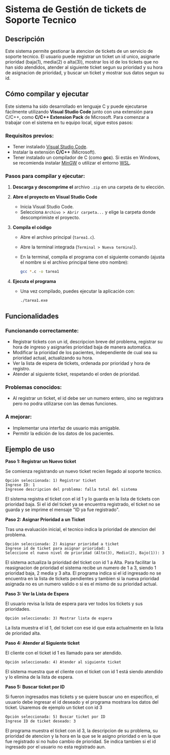 # Sistema de Gestión de tickets de Soporte Tecnico

## Descripción

Este sistema permite gestionar la atencion de tickets de un servicio de soporte tecnico. El usuario puede registrar un ticket un id unico, asignarle prioridad (baja(1), media(2) o alta(3)), mostrar los id de los tickets que no han sido atendidos, atender al siguiente ticket segun su prioridad y su hora de asignacion de prioridad, y buscar un ticket y mostrar sus datos segun su id.

## Cómo compilar y ejecutar

Este sistema ha sido desarrollado en lenguaje C y puede ejecutarse fácilmente utilizando **Visual Studio Code** junto con una extensión para C/C++, como **C/C++ Extension Pack** de Microsoft. Para comenzar a trabajar con el sistema en tu equipo local, sigue estos pasos:

### Requisitos previos:

- Tener instalado [Visual Studio Code](https://code.visualstudio.com/).
- Instalar la extensión **C/C++** (Microsoft).
- Tener instalado un compilador de C (como **gcc**). Si estás en Windows, se recomienda instalar [MinGW](https://www.mingw-w64.org/) o utilizar el entorno [WSL](https://learn.microsoft.com/en-us/windows/wsl/).

### Pasos para compilar y ejecutar:

1. **Descarga y descomprime el** archivo `.zip` en una carpeta de tu elección.
2. **Abre el proyecto en Visual Studio Code**
    - Inicia Visual Studio Code.
    - Selecciona `Archivo > Abrir carpeta...` y elige la carpeta donde descomprimiste el proyecto.
3. **Compila el código**
    - Abre el archivo principal (`tarea1.c`).
    - Abre la terminal integrada (`Terminal > Nueva terminal`).
    - En la terminal, compila el programa con el siguiente comando (ajusta el nombre si el archivo principal tiene otro nombre):
        
        ```bash
        gcc *.c -o tarea1
        ```
        
4. **Ejecuta el programa**
    - Una vez compilado, puedes ejecutar la aplicación con:
        
        ```
        ./tarea1.exe
        ```
        

## Funcionalidades

### Funcionando correctamente:

- Registrar tickets con un id, descripcion breve del problema, registrar su hora de ingreso y asignarles prioridad baja de manera automatica.
- Modificar la prioridad de los pacientes, independiente de cual sea su prioridad actual, actualizando su hora.
- Ver la lista de espera de tickets, ordenada por prioridad y hora de registro.
- Atender al siguiente ticket, respetando el orden de prioridad.

### Problemas conocidos:

- Al registrar un ticket, el id debe ser un numero entero, sino se registrara pero no podra utilizarse con las demas funciones.

### A mejorar:

- Implementar una interfaz de usuario más amigable.
- Permitir la edición de los datos de los pacientes.

## Ejemplo de uso

**Paso 1: Registrar un Nuevo ticket**

Se comienza registrando un nuevo ticket recien llegado al soporte tecnico.

```
Opción seleccionada: 1) Registrar ticket
Ingrese ID: 1
Ingresee descripcion del problema: falla total del sistema
```

El sistema registra el ticket con el id 1 y lo guarda en la lista de tickets con prioridad baja.
Si el id del ticket ya se encuentra registrado, el ticket no se guarda y se imprime el mensaje "ID ya fue registrado".

**Paso 2: Asignar Prioridad a un Ticket**

Tras una evaluación inicial, el tecnico indica la prioridad de atencion del problema.

```
Opción seleccionada: 2) Asignar prioridad a ticket
Ingrese id de ticket para asignar prioridad: 1
Seleccione el nuevo nivel de prioridad (Alto(3), Medio(2), Bajo(1)): 3
```

El sistema actualiza la prioridad del ticket con id 1 a Alta. Para facilitar la reasignacion de prioridad el sistema recibe un numero de 1 a 3, siendo 1 prioridad baja, 2 media y 3 alta. El programa indica si el id ingresado no se encuentra en la lista de tickets pendientes y tambien si la nueva prioridad asignada no es un numero valido o si es el mismo de su prioridad actual.

**Paso 3: Ver la Lista de Espera**

El usuario revisa la lista de espera para ver todos los tickets y sus prioridades.

```
Opción seleccionada: 3) Mostrar lista de espera
```

La lista muestra el id 1, del ticket con ese id que esta actualmente en la lista de prioridad alta.

**Paso 4: Atender al Siguiente ticket**

El cliente con el ticket id 1 es llamado para ser atendido.

```
Opción seleccionada: 4) Atender al siguiente ticket
```

El sistema muestra que el cliente con el ticket con id 1 está siendo atendido y lo elimina de la lista de espera.

**Paso 5: Buscar ticket por ID**

Si fueron ingresados mas tickets y se quiere buscar uno en especifico, el usuario debe ingresar el id deseado y el programa mostrara los datos del ticket. Usaremos de ejemplo un ticket con id 3

```
Opción seleccionada: 5) Buscar ticket por ID
Ingrese ID de ticket deseado: 3
```
El programa muestra el ticket con id 3, la descripcion de su problema, su prioridad de atencion y la hora en la que se le asigno prioridad o en la que fue registrado si no hubo cambio de prioridad. Se indica tambien si el id ingresado por el usuario no esta registrado aun.
